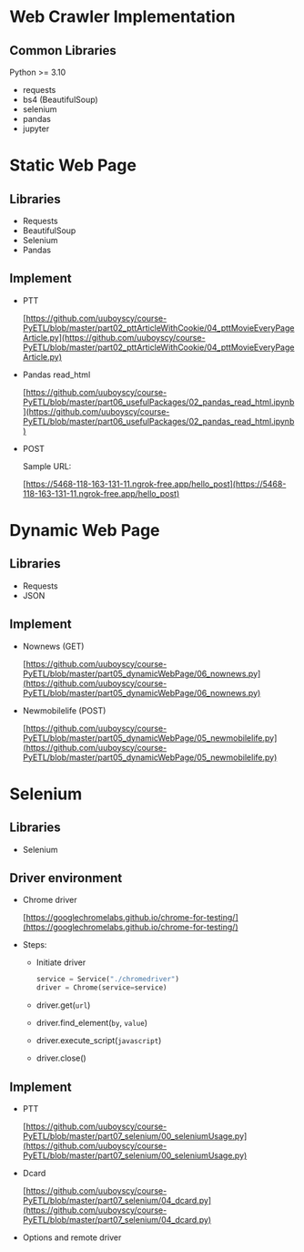 # Web Crawler Implementation

## Common Libraries

Python >= 3.10

- requests
- bs4 (BeautifulSoup)
- selenium
- pandas
- jupyter

# Static Web Page

## Libraries

- Requests
- BeautifulSoup
- Selenium
- Pandas

## Implement

- PTT
    
    [https://github.com/uuboyscy/course-PyETL/blob/master/part02_pttArticleWithCookie/04_pttMovieEveryPageArticle.py](https://github.com/uuboyscy/course-PyETL/blob/master/part02_pttArticleWithCookie/04_pttMovieEveryPageArticle.py)
    
- Pandas read_html
    
    [https://github.com/uuboyscy/course-PyETL/blob/master/part06_usefulPackages/02_pandas_read_html.ipynb](https://github.com/uuboyscy/course-PyETL/blob/master/part06_usefulPackages/02_pandas_read_html.ipynb)
    
- POST
    
    Sample URL:
    
    [https://5468-118-163-131-11.ngrok-free.app/hello_post](https://5468-118-163-131-11.ngrok-free.app/hello_post)
    

# Dynamic Web Page

## Libraries

- Requests
- JSON

## Implement

- Nownews (GET)
    
    [https://github.com/uuboyscy/course-PyETL/blob/master/part05_dynamicWebPage/06_nownews.py](https://github.com/uuboyscy/course-PyETL/blob/master/part05_dynamicWebPage/06_nownews.py)
    
- Newmobilelife (POST)
    
    [https://github.com/uuboyscy/course-PyETL/blob/master/part05_dynamicWebPage/05_newmobilelife.py](https://github.com/uuboyscy/course-PyETL/blob/master/part05_dynamicWebPage/05_newmobilelife.py)
    

# Selenium

## Libraries

- Selenium

## Driver environment

- Chrome driver
    
    [https://googlechromelabs.github.io/chrome-for-testing/](https://googlechromelabs.github.io/chrome-for-testing/)
    
- Steps:
    - Initiate driver
        
        ```python
        service = Service("./chromedriver")
        driver = Chrome(service=service)
        ```
        
    - driver.get(`url`)
    - driver.find_element(`by`, `value`)
    - driver.execute_script(`javascript`)
    - driver.close()

## Implement

- PTT
    
    [https://github.com/uuboyscy/course-PyETL/blob/master/part07_selenium/00_seleniumUsage.py](https://github.com/uuboyscy/course-PyETL/blob/master/part07_selenium/00_seleniumUsage.py)
    
- Dcard
    
    [https://github.com/uuboyscy/course-PyETL/blob/master/part07_selenium/04_dcard.py](https://github.com/uuboyscy/course-PyETL/blob/master/part07_selenium/04_dcard.py)
    
- Options and remote driver